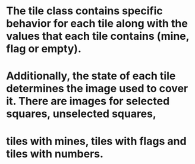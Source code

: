# The tile class contains specific behavior for each tile along with the values that each tile contains (mine, flag or empty).
# Additionally, the state of each tile determines the image used to cover it. There are images for selected squares, unselected squares,
# tiles with mines, tiles with flags and tiles with numbers. 
